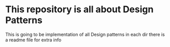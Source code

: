 # This repository is all about **Design Patterns**

This is going to be implementation of all Design patterns
in each dir there is a readme file for extra info 